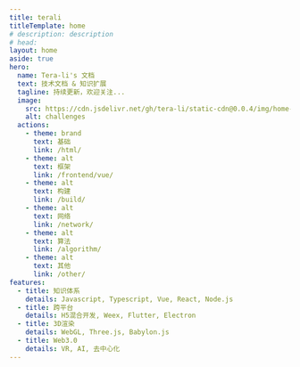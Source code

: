 ```yaml
---
title: terali
titleTemplate: home
# description: description
# head:
layout: home
aside: true
hero:
  name: Tera-li's 文档
  text: 技术文档 & 知识扩展
  tagline: 持续更新，欢迎关注...
  image:
    src: https://cdn.jsdelivr.net/gh/tera-li/static-cdn@0.0.4/img/home-bg.svg
    alt: challenges
  actions:
    - theme: brand
      text: 基础
      link: /html/
    - theme: alt
      text: 框架
      link: /frontend/vue/
    - theme: alt
      text: 构建
      link: /build/
    - theme: alt
      text: 网络
      link: /network/
    - theme: alt
      text: 算法
      link: /algorithm/
    - theme: alt
      text: 其他
      link: /other/
features:
  - title: 知识体系
    details: Javascript, Typescript, Vue, React, Node.js
  - title: 跨平台
    details: H5混合开发, Weex, Flutter, Electron
  - title: 3D渲染
    details: WebGL, Three.js, Babylon.js
  - title: Web3.0
    details: VR, AI, 去中心化
---
```


<!--
.md中配置权限 > config中配置
title：浏览器标签，｜ 左侧标签
titleTemplate：浏览器标签，｜ 右侧标签
description：页面描述，自动注入meta
head：页面head标签，自动注入meta
layout：页面的布局
layout: home
  hero: 定义主要内容布局，首页
  features: 描述某特性
 -->
